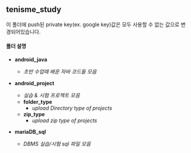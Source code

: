 ## tenisme_study

이 폴더에 push된 private key(ex. google key)값은 모두 사용할 수 없는 값으로 변경되어있습니다.

#### 폴더 설명

- __android_java__
  - _초반 수업때 배운 자바 코드들 모음_

- __android_project__
  - _실습 & 시험 프로젝트 모음_
  - __folder_type__
    - _upload Directory type of projects_
  - __zip_type__
    - _upload zip type of projects_

- __mariaDB_sql__
  - _DBMS 실습/시험 sql 파일 모음_
